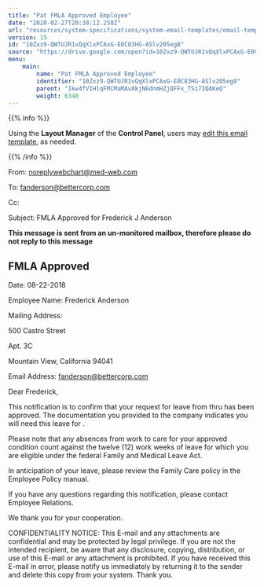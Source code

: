 ```yaml
---
title: "Pat FMLA Approved Employee"
date: "2020-02-27T20:38:12.258Z"
url: "resources/system-specifications/system-email-templates/email-templates-from-chart/pat-fmla-approved-employee.html"
version: 15
id: "10Zxz9-QWTUJR1vQqXlxPCAxG-E0C83HG-ASlv205eg8"
source: "https://drive.google.com/open?id=10Zxz9-QWTUJR1vQqXlxPCAxG-E0C83HG-ASlv205eg8"
menu:
    main:
        name: "Pat FMLA Approved Employee"
        identifier: "10Zxz9-QWTUJR1vQqXlxPCAxG-E0C83HG-ASlv205eg8"
        parent: "1kw4fVIHlqFMCMaMAvAkjN6dnmHZjQFFx_TSi7IQAKeQ"
        weight: 6340
---
```









{{% info %}}

Using the **Layout Manager** of the **Control Panel**, users may [edit this email template](https://system/?f=admin&subfunc=layout_manager&search_for=email&layout_search=Go&lv_layout_manager_limit=0&opp=edit&doc_type=EFAE&old_module=Email&old_name=Pat+FMLA+Approved+Employee&active=0), as needed.

{{% /info %}}


From: noreplywebchart@med-web.com

To: fanderson@bettercorp.com

Cc:

Subject: FMLA Approved for Frederick J Anderson



****This message is sent from an un-monitored mailbox, therefore please do not reply to this message****

## FMLA Approved

Date: 08-22-2018

Employee Name: Frederick Anderson

Mailing Address:

500 Castro Street

Apt. 3C

Mountain View, California 94041

Email Address: fanderson@bettercorp.com



Dear Frederick,

This notification is to confirm that your request for leave from thru has been approved. The documentation you provided to the company indicates you will need this leave for .

Please note that any absences from work to care for your approved condition count against the twelve (12) work weeks of leave for which you are eligible under the federal Family and Medical Leave Act.

In anticipation of your leave, please review the Family Care policy in the Employee Policy manual.

If you have any questions regarding this notification, please contact Employee Relations.

We thank you for your cooperation.





CONFIDENTIALITY NOTICE: This E-mail and any attachments are confidential and may be protected by legal privilege. If you are not the intended recipient, be aware that any disclosure, copying, distribution, or use of this E-mail or any attachment is prohibited. If you have received this E-mail in error, please notify us immediately by returning it to the sender and delete this copy from your system. Thank you.

